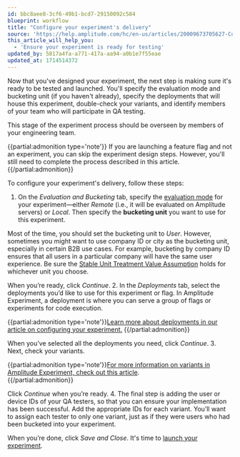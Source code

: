 ```yaml
---
id: bbc8aee8-3cf6-49b1-bcd7-29150092c584
blueprint: workflow
title: "Configure your experiment's delivery"
source: 'https://help.amplitude.com/hc/en-us/articles/20009673705627-Configure-your-experiment-s-delivery'
this_article_will_help_you:
  - 'Ensure your experiment is ready for testing'
updated_by: 5817a4fa-a771-417a-aa94-a0b1e7f55eae
updated_at: 1714514372
---
```

Now that you've designed your experiment, the next step is making sure it's ready to be tested and launched. You'll specify the evaluation mode and bucketing unit (if you haven't already), specify the deployments that will house this experiment, double-check your variants, and identify members of your team who will participate in QA testing.

This stage of the experiment process should be overseen by members of your engineering team.

{{partial:admonition type='note'}}
If you are launching a feature flag and not an experiment, you can skip the experiment design steps. However, you'll still need to complete the process described in this article.
{{/partial:admonition}}

To configure your experiment's delivery, follow these steps:

1. On the *Evaluation and Bucketing* tab, specify the [evaluation mode](https://www.docs.developers.amplitude.com/experiment/general/evaluation/local-evaluation/) for your experiment—either *Remote* (i.e., it will be evaluated on Amplitude servers) or *Local*. Then specify the **bucketing unit** you want to use for this experiment.  
  
Most of the time, you should set the bucketing unit to *User*. However, sometimes you might want to use company ID or city as the bucketing unit, especially in certain B2B use cases. For example, bucketing by company ID ensures that all users in a particular company will have the same user experience. Be sure the [Stable Unit Treatment Value Assumption](https://blogs.iq.harvard.edu/violations_of_s#:~:text=Methods%20for%20causal%20inference%2C%20in,treatments%20of%20others%20around%20him) holds for whichever unit you choose.  
  
When you’re ready, click *Continue*.
2. In the *Deployments* tab, select the deployments you’d like to use for this experiment or flag. In Amplitude Experiment, a deployment is where you can serve a group of flags or experiments for code execution.  
  
{{partial:admonition type='note'}}[Learn more about deployments in our article on configuring your experiment.](/docs/experiment/workflow/configure)
{{/partial:admonition}}
  
When you’ve selected all the deployments you need, click *Continue*.
3. Next, check your variants.  
  
{{partial:admonition type='note'}}[For more information on variants in Amplitude Experiment, check out this article](/docs/experiment/workflow/add-variants).  
{{/partial:admonition}}

Click *Continue* when you’re ready.
4. The final step is adding the user or device IDs of your QA testers, so that you can ensure your implementation has been successful. Add the appropriate IDs for each variant. You’ll want to assign each tester to only one variant, just as if they were users who had been bucketed into your experiment.

When you’re done, click *Save and Close*. It's time to [launch your experiment](/docs/experiment/workflow/experiment-test).